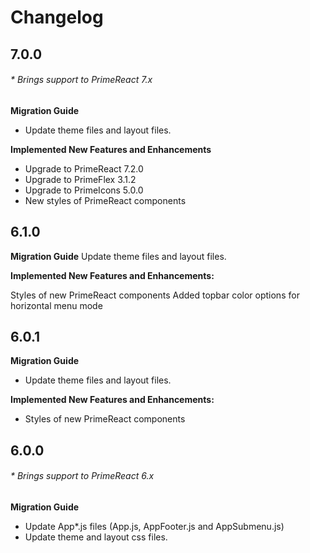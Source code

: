 # Changelog

## 7.0.0
###### * Brings support to PrimeReact 7.x

**Migration Guide**

- Update theme files and layout files.

**Implemented New Features and Enhancements**

- Upgrade to PrimeReact 7.2.0
- Upgrade to PrimeFlex 3.1.2
- Upgrade to PrimeIcons 5.0.0
- New styles of PrimeReact components

## 6.1.0

**Migration Guide**
Update theme files and layout files.

**Implemented New Features and Enhancements:**

Styles of new PrimeReact components
Added topbar color options for horizontal menu mode

## 6.0.1

**Migration Guide**
- Update theme files and layout files.

**Implemented New Features and Enhancements:**

- Styles of new PrimeReact components

## 6.0.0
###### * Brings support to PrimeReact 6.x

**Migration Guide**
- Update App*.js files (App.js, AppFooter.js and AppSubmenu.js)
- Update theme and layout css files.
